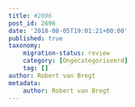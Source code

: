 ```yaml
---
title: #2696
post_id: 2696
date: '2018-08-05T19:01:21+00:00'
published: true
taxonomy:
    migration-status: review
    category: [Ongecategoriseerd]
    tag: []
author: Robert van Bregt
metadata:
    author: Robert van Bregt
---
```

